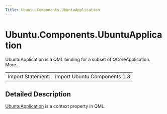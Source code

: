 ```yaml
---
Title: Ubuntu.Components.UbuntuApplication
---
```


# Ubuntu.Components.UbuntuApplication

<span class="subtitle"></span>
<!-- $$$UbuntuApplication-brief -->
<p>UbuntuApplication is a QML binding for a subset of QCoreApplication. More...</p>
<!-- @@@UbuntuApplication -->
<table class="alignedsummary">
<tr><td class="memItemLeft rightAlign topAlign"> Import Statement:</td><td class="memItemRight bottomAlign"> import Ubuntu.Components 1.3</td></tr></table><ul>
</ul>
<!-- $$$UbuntuApplication-description -->
<h2 id="details">Detailed Description</h2>
</p>
<p><a href="index.html">UbuntuApplication</a> is a context property in QML.</p>
<!-- @@@UbuntuApplication -->
